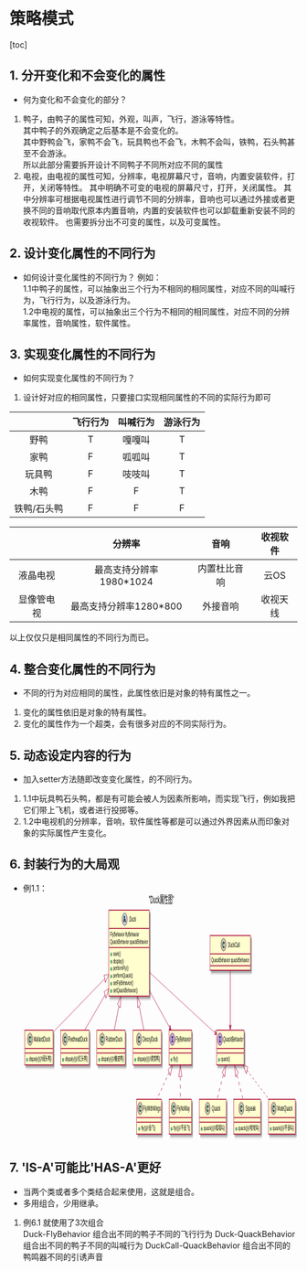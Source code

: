 # 策略模式
[toc]

## 1. 分开变化和不会变化的属性
* 何为变化和不会变化的部分？  
1. 鸭子，由鸭子的属性可知，外观，叫声，飞行，游泳等特性。  
其中鸭子的外观确定之后基本是不会变化的。  
其中野鸭会飞，家鸭不会飞，玩具鸭也不会飞，木鸭不会叫，铁鸭，石头鸭甚至不会游泳。  
所以此部分需要拆开设计不同鸭子不同所对应不同的属性
2. 电视，由电视的属性可知，分辨率，电视屏幕尺寸，音响，内置安装软件，打开，关闭等特性。
其中明确不可变的电视的屏幕尺寸，打开，关闭属性。
其中分辨率可根据电视属性进行调节不同的分辨率，音响也可以通过外接或者更换不同的音响取代原本内置音响，内置的安装软件也可以卸载重新安装不同的收视软件。
也需要拆分出不可变的属性，以及可变属性。


## 2. 设计变化属性的不同行为
* 如何设计变化属性的不同行为？
例如：  
1.1中鸭子的属性，可以抽象出三个行为不相同的相同属性，对应不同的叫喊行为，飞行行为，以及游泳行为。  
1.2中电视的属性，可以抽象出三个行为不相同的相同属性，对应不同的分辨率属性，音响属性，软件属性。

## 3. 实现变化属性的不同行为
* 如何实现变化属性的不同行为？
1. 设计好对应的相同属性，只要接口实现相同属性的不同的实际行为即可
  
||飞行行为|叫喊行为|游泳行为|
|:-:|:-:|:-:|:-:|
|野鸭|T|嘎嘎叫|T|
|家鸭|F|呱呱叫|T|
|玩具鸭|F|吱吱叫|T|
|木鸭|F|F|T|
|铁鸭/石头鸭|F|F|F|

||分辨率|音响|收视软件|
|:-:|:-:|:-:|:-:|
|液晶电视|最高支持分辨率1980*1024|内置杜比音响|云OS|
|显像管电视|最高支持分辨率1280*800|外接音响|收视天线|

以上仅仅只是相同属性的不同行为而已。

## 4. 整合变化属性的不同行为
* 不同的行为对应相同的属性，此属性依旧是对象的特有属性之一。
1. 变化的属性依旧是对象的特有属性。
2. 变化的属性作为一个超类，会有很多对应的不同实际行为。

## 5. 动态设定内容的行为
* 加入setter方法随即改变变化属性，的不同行为。
1. 1.1中玩具鸭石头鸭，都是有可能会被人为因素所影响，而实现飞行，例如我把它们带上飞机，或者进行投掷等。
2. 1.2中电视机的分辨率，音响，软件属性等都是可以通过外界因素从而印象对象的实际属性产生变化。

## 6. 封装行为的大局观
* 例1.1：
<svg xmlns="http://www.w3.org/2000/svg" xmlns:xlink="http://www.w3.org/1999/xlink" contentScriptType="application/ecmascript" contentStyleType="text/css" height="431px" preserveAspectRatio="none" style="width:1246px;height:431px;" version="1.1" viewBox="0 0 1246 431" width="1246px" zoomAndPan="magnify"><defs><filter height="300%" id="f12eejsw1u8hvo" width="300%" x="-1" y="-1"><feGaussianBlur result="blurOut" stdDeviation="2.0"/><feColorMatrix in="blurOut" result="blurOut2" type="matrix" values="0 0 0 0 0 0 0 0 0 0 0 0 0 0 0 0 0 0 .4 0"/><feOffset dx="4.0" dy="4.0" in="blurOut2" result="blurOut3"/><feBlend in="SourceGraphic" in2="blurOut3" mode="normal"/></filter></defs><g><text fill="#000000" font-family="sans-serif" font-size="18" lengthAdjust="spacingAndGlyphs" textLength="114" x="570" y="16.708">"Duck属性图"</text><!--class Duck--><rect fill="#FEFECE" filter="url(#f12eejsw1u8hvo)" height="150.4375" id="Duck" style="stroke: #A80036; stroke-width: 1.5;" width="184" x="388.5" y="28.9531"/><ellipse cx="460.75" cy="44.9531" fill="#A9DCDF" rx="11" ry="11" style="stroke: #A80036; stroke-width: 1.0;"/><path d="M462.3281,46.7656 L458.2813,46.7656 L457.8906,47.75 L458.2813,47.75 C458.7344,47.75 458.875,47.7813 459.0469,47.9063 C459.2656,48.0781 459.3906,48.3281 459.3906,48.6094 C459.3906,48.8906 459.25,49.1875 458.9844,49.3281 C458.8594,49.4219 458.6406,49.4531 458.2813,49.4531 L456.0156,49.4531 C455.2656,49.4531 454.8906,49.1719 454.8906,48.6094 C454.8906,48.3125 455.0469,48.0313 455.2969,47.875 C455.4531,47.7656 455.6094,47.75 456.0313,47.75 L458.6719,41.2344 L457.5938,41.2344 C457.1563,41.2344 456.9844,41.2031 456.8125,41.0938 C456.5938,40.9219 456.4531,40.6719 456.4531,40.3906 C456.4531,40.1094 456.6094,39.8281 456.8594,39.6563 C457.0156,39.5625 457.1406,39.5469 457.5938,39.5469 L461.2656,39.5469 L464.6563,47.75 C465.125,47.75 465.2813,47.7813 465.4531,47.9219 C465.6719,48.0781 465.8125,48.3281 465.8125,48.6094 C465.8125,48.8906 465.6563,49.1875 465.4063,49.3281 C465.2656,49.4219 465.0469,49.4531 464.6875,49.4531 L462.3281,49.4531 C461.9063,49.4531 461.7031,49.4063 461.5625,49.2813 C461.3438,49.125 461.2031,48.875 461.2031,48.6094 C461.2031,48.3125 461.3594,48.0313 461.6094,47.875 C461.7656,47.7656 461.875,47.75 462.3281,47.75 L462.7188,47.75 Z M461.625,45.0625 L460.2969,41.7969 L458.9531,45.0625 Z "/><text fill="#000000" font-family="sans-serif" font-size="12" font-style="italic" lengthAdjust="spacingAndGlyphs" textLength="31" x="481.25" y="49.1074">Duck</text><line style="stroke: #A80036; stroke-width: 1.5;" x1="389.5" x2="571.5" y1="60.9531" y2="60.9531"/><text fill="#000000" font-family="sans-serif" font-size="11" lengthAdjust="spacingAndGlyphs" textLength="132" x="394.5" y="75.1636">FlyBehavior flyBehavior</text><text fill="#000000" font-family="sans-serif" font-size="11" lengthAdjust="spacingAndGlyphs" textLength="172" x="394.5" y="87.9683">QuackBehavior quackBehavior</text><line style="stroke: #A80036; stroke-width: 1.5;" x1="389.5" x2="571.5" y1="94.5625" y2="94.5625"/><ellipse cx="399.5" cy="106.4648" fill="#84BE84" rx="3" ry="3" style="stroke: #038048; stroke-width: 1.0;"/><text fill="#000000" font-family="sans-serif" font-size="11" lengthAdjust="spacingAndGlyphs" textLength="34" x="408.5" y="108.7729">swin()</text><ellipse cx="399.5" cy="119.2695" fill="#84BE84" rx="3" ry="3" style="stroke: #038048; stroke-width: 1.0;"/><text fill="#000000" font-family="sans-serif" font-size="11" lengthAdjust="spacingAndGlyphs" textLength="48" x="408.5" y="121.5776">display()</text><ellipse cx="399.5" cy="132.0742" fill="#84BE84" rx="3" ry="3" style="stroke: #038048; stroke-width: 1.0;"/><text fill="#000000" font-family="sans-serif" font-size="11" lengthAdjust="spacingAndGlyphs" textLength="69" x="408.5" y="134.3823">performFly()</text><ellipse cx="399.5" cy="144.8789" fill="#84BE84" rx="3" ry="3" style="stroke: #038048; stroke-width: 1.0;"/><text fill="#000000" font-family="sans-serif" font-size="11" lengthAdjust="spacingAndGlyphs" textLength="89" x="408.5" y="147.187">performQuack()</text><ellipse cx="399.5" cy="157.6836" fill="#84BE84" rx="3" ry="3" style="stroke: #038048; stroke-width: 1.0;"/><text fill="#000000" font-family="sans-serif" font-size="11" lengthAdjust="spacingAndGlyphs" textLength="91" x="408.5" y="159.9917">setFlyBehavior()</text><ellipse cx="399.5" cy="170.4883" fill="#84BE84" rx="3" ry="3" style="stroke: #038048; stroke-width: 1.0;"/><text fill="#000000" font-family="sans-serif" font-size="11" lengthAdjust="spacingAndGlyphs" textLength="111" x="408.5" y="172.7964">setQuackBehavior()</text><!--class MallardDuck--><rect fill="#FEFECE" filter="url(#f12eejsw1u8hvo)" height="60.8047" id="MallardDuck" style="stroke: #A80036; stroke-width: 1.5;" width="129" x="6" y="238.9531"/><ellipse cx="30.45" cy="254.9531" fill="#ADD1B2" rx="11" ry="11" style="stroke: #A80036; stroke-width: 1.0;"/><path d="M32.7938,250.625 L32.9656,250.7031 C33.1844,250.3906 33.3875,250.2969 33.6844,250.2969 C33.9813,250.2969 34.2625,250.4375 34.4188,250.7031 C34.5125,250.8594 34.5281,250.9844 34.5281,251.4219 L34.5281,252.8438 C34.5281,253.2656 34.4969,253.4531 34.3875,253.6094 C34.2156,253.8281 33.95,253.9688 33.6844,253.9688 C33.4656,253.9688 33.2313,253.8594 33.0906,253.7188 C32.95,253.5938 32.9188,253.4688 32.8563,253.0625 C32.7625,252.6563 32.5906,252.4375 32.1063,252.1563 C31.6375,251.9063 31.0281,251.75 30.45,251.75 C28.7156,251.75 27.4656,253.0625 27.4656,254.8438 L27.4656,255.9375 C27.4656,257.6406 28.7625,258.7344 30.8094,258.7344 C31.575,258.7344 32.2625,258.6094 32.6844,258.3438 C32.8719,258.25 32.8719,258.25 33.325,257.7656 C33.5125,257.5781 33.7156,257.5 33.9344,257.5 C34.4031,257.5 34.7938,257.8906 34.7938,258.3438 C34.7938,258.7344 34.4656,259.1875 33.8875,259.5938 C33.1375,260.1406 31.9813,260.4375 30.7625,260.4375 C27.8719,260.4375 25.7625,258.5469 25.7625,255.9688 L25.7625,254.8438 C25.7625,252.125 27.7625,250.0469 30.3875,250.0469 C31.2625,250.0469 31.8563,250.1875 32.7938,250.625 Z "/><text fill="#000000" font-family="sans-serif" font-size="12" lengthAdjust="spacingAndGlyphs" textLength="76" x="46.55" y="259.1074">MallardDuck</text><line style="stroke: #A80036; stroke-width: 1.5;" x1="7" x2="134" y1="270.9531" y2="270.9531"/><line style="stroke: #A80036; stroke-width: 1.5;" x1="7" x2="134" y1="278.9531" y2="278.9531"/><ellipse cx="17" cy="290.8555" fill="#84BE84" rx="3" ry="3" style="stroke: #038048; stroke-width: 1.0;"/><text fill="#000000" font-family="sans-serif" font-size="11" lengthAdjust="spacingAndGlyphs" textLength="103" x="26" y="293.1636">dispaly(){//绿头鸭}</text><!--class RedheadDuck--><rect fill="#FEFECE" filter="url(#f12eejsw1u8hvo)" height="60.8047" id="RedheadDuck" style="stroke: #A80036; stroke-width: 1.5;" width="129" x="170" y="238.9531"/><ellipse cx="189.5" cy="254.9531" fill="#ADD1B2" rx="11" ry="11" style="stroke: #A80036; stroke-width: 1.0;"/><path d="M191.8438,250.625 L192.0156,250.7031 C192.2344,250.3906 192.4375,250.2969 192.7344,250.2969 C193.0313,250.2969 193.3125,250.4375 193.4688,250.7031 C193.5625,250.8594 193.5781,250.9844 193.5781,251.4219 L193.5781,252.8438 C193.5781,253.2656 193.5469,253.4531 193.4375,253.6094 C193.2656,253.8281 193,253.9688 192.7344,253.9688 C192.5156,253.9688 192.2813,253.8594 192.1406,253.7188 C192,253.5938 191.9688,253.4688 191.9063,253.0625 C191.8125,252.6563 191.6406,252.4375 191.1563,252.1563 C190.6875,251.9063 190.0781,251.75 189.5,251.75 C187.7656,251.75 186.5156,253.0625 186.5156,254.8438 L186.5156,255.9375 C186.5156,257.6406 187.8125,258.7344 189.8594,258.7344 C190.625,258.7344 191.3125,258.6094 191.7344,258.3438 C191.9219,258.25 191.9219,258.25 192.375,257.7656 C192.5625,257.5781 192.7656,257.5 192.9844,257.5 C193.4531,257.5 193.8438,257.8906 193.8438,258.3438 C193.8438,258.7344 193.5156,259.1875 192.9375,259.5938 C192.1875,260.1406 191.0313,260.4375 189.8125,260.4375 C186.9219,260.4375 184.8125,258.5469 184.8125,255.9688 L184.8125,254.8438 C184.8125,252.125 186.8125,250.0469 189.4375,250.0469 C190.3125,250.0469 190.9063,250.1875 191.8438,250.625 Z "/><text fill="#000000" font-family="sans-serif" font-size="12" lengthAdjust="spacingAndGlyphs" textLength="87" x="204.5" y="259.1074">RedheadDuck</text><line style="stroke: #A80036; stroke-width: 1.5;" x1="171" x2="298" y1="270.9531" y2="270.9531"/><line style="stroke: #A80036; stroke-width: 1.5;" x1="171" x2="298" y1="278.9531" y2="278.9531"/><ellipse cx="181" cy="290.8555" fill="#84BE84" rx="3" ry="3" style="stroke: #038048; stroke-width: 1.0;"/><text fill="#000000" font-family="sans-serif" font-size="11" lengthAdjust="spacingAndGlyphs" textLength="103" x="190" y="293.1636">dispaly(){//红头鸭}</text><!--class RubberDuck--><rect fill="#FEFECE" filter="url(#f12eejsw1u8hvo)" height="60.8047" id="RubberDuck" style="stroke: #A80036; stroke-width: 1.5;" width="129" x="334" y="238.9531"/><ellipse cx="358.45" cy="254.9531" fill="#ADD1B2" rx="11" ry="11" style="stroke: #A80036; stroke-width: 1.0;"/><path d="M360.7938,250.625 L360.9656,250.7031 C361.1844,250.3906 361.3875,250.2969 361.6844,250.2969 C361.9813,250.2969 362.2625,250.4375 362.4188,250.7031 C362.5125,250.8594 362.5281,250.9844 362.5281,251.4219 L362.5281,252.8438 C362.5281,253.2656 362.4969,253.4531 362.3875,253.6094 C362.2156,253.8281 361.95,253.9688 361.6844,253.9688 C361.4656,253.9688 361.2313,253.8594 361.0906,253.7188 C360.95,253.5938 360.9188,253.4688 360.8563,253.0625 C360.7625,252.6563 360.5906,252.4375 360.1063,252.1563 C359.6375,251.9063 359.0281,251.75 358.45,251.75 C356.7156,251.75 355.4656,253.0625 355.4656,254.8438 L355.4656,255.9375 C355.4656,257.6406 356.7625,258.7344 358.8094,258.7344 C359.575,258.7344 360.2625,258.6094 360.6844,258.3438 C360.8719,258.25 360.8719,258.25 361.325,257.7656 C361.5125,257.5781 361.7156,257.5 361.9344,257.5 C362.4031,257.5 362.7938,257.8906 362.7938,258.3438 C362.7938,258.7344 362.4656,259.1875 361.8875,259.5938 C361.1375,260.1406 359.9813,260.4375 358.7625,260.4375 C355.8719,260.4375 353.7625,258.5469 353.7625,255.9688 L353.7625,254.8438 C353.7625,252.125 355.7625,250.0469 358.3875,250.0469 C359.2625,250.0469 359.8563,250.1875 360.7938,250.625 Z "/><text fill="#000000" font-family="sans-serif" font-size="12" lengthAdjust="spacingAndGlyphs" textLength="76" x="374.55" y="259.1074">RubberDuck</text><line style="stroke: #A80036; stroke-width: 1.5;" x1="335" x2="462" y1="270.9531" y2="270.9531"/><line style="stroke: #A80036; stroke-width: 1.5;" x1="335" x2="462" y1="278.9531" y2="278.9531"/><ellipse cx="345" cy="290.8555" fill="#84BE84" rx="3" ry="3" style="stroke: #038048; stroke-width: 1.0;"/><text fill="#000000" font-family="sans-serif" font-size="11" lengthAdjust="spacingAndGlyphs" textLength="103" x="354" y="293.1636">dispaly(){//橡皮鸭}</text><!--class DecoyDuck--><rect fill="#FEFECE" filter="url(#f12eejsw1u8hvo)" height="60.8047" id="DecoyDuck" style="stroke: #A80036; stroke-width: 1.5;" width="129" x="498" y="238.9531"/><ellipse cx="525.6" cy="254.9531" fill="#ADD1B2" rx="11" ry="11" style="stroke: #A80036; stroke-width: 1.0;"/><path d="M527.9438,250.625 L528.1156,250.7031 C528.3344,250.3906 528.5375,250.2969 528.8344,250.2969 C529.1313,250.2969 529.4125,250.4375 529.5688,250.7031 C529.6625,250.8594 529.6781,250.9844 529.6781,251.4219 L529.6781,252.8438 C529.6781,253.2656 529.6469,253.4531 529.5375,253.6094 C529.3656,253.8281 529.1,253.9688 528.8344,253.9688 C528.6156,253.9688 528.3813,253.8594 528.2406,253.7188 C528.1,253.5938 528.0688,253.4688 528.0063,253.0625 C527.9125,252.6563 527.7406,252.4375 527.2563,252.1563 C526.7875,251.9063 526.1781,251.75 525.6,251.75 C523.8656,251.75 522.6156,253.0625 522.6156,254.8438 L522.6156,255.9375 C522.6156,257.6406 523.9125,258.7344 525.9594,258.7344 C526.725,258.7344 527.4125,258.6094 527.8344,258.3438 C528.0219,258.25 528.0219,258.25 528.475,257.7656 C528.6625,257.5781 528.8656,257.5 529.0844,257.5 C529.5531,257.5 529.9438,257.8906 529.9438,258.3438 C529.9438,258.7344 529.6156,259.1875 529.0375,259.5938 C528.2875,260.1406 527.1313,260.4375 525.9125,260.4375 C523.0219,260.4375 520.9125,258.5469 520.9125,255.9688 L520.9125,254.8438 C520.9125,252.125 522.9125,250.0469 525.5375,250.0469 C526.4125,250.0469 527.0063,250.1875 527.9438,250.625 Z "/><text fill="#000000" font-family="sans-serif" font-size="12" lengthAdjust="spacingAndGlyphs" textLength="69" x="542.4" y="259.1074">DecoyDuck</text><line style="stroke: #A80036; stroke-width: 1.5;" x1="499" x2="626" y1="270.9531" y2="270.9531"/><line style="stroke: #A80036; stroke-width: 1.5;" x1="499" x2="626" y1="278.9531" y2="278.9531"/><ellipse cx="509" cy="290.8555" fill="#84BE84" rx="3" ry="3" style="stroke: #038048; stroke-width: 1.0;"/><text fill="#000000" font-family="sans-serif" font-size="11" lengthAdjust="spacingAndGlyphs" textLength="103" x="518" y="293.1636">dispaly(){//诱饵鸭}</text><!--class FlyBehavior--><rect fill="#FEFECE" filter="url(#f12eejsw1u8hvo)" height="60.8047" id="FlyBehavior" style="stroke: #A80036; stroke-width: 1.5;" width="103" x="662" y="238.9531"/><ellipse cx="677" cy="254.9531" fill="#B4A7E5" rx="11" ry="11" style="stroke: #A80036; stroke-width: 1.0;"/><path d="M677.9531,251.7344 L677.9531,258.25 L679.6719,258.25 C680.125,258.25 680.2656,258.2813 680.4375,258.4063 C680.6719,258.5781 680.7813,258.8281 680.7813,259.1094 C680.7813,259.6719 680.4219,259.9531 679.6719,259.9531 L674.5313,259.9531 C674.125,259.9531 673.9219,259.9063 673.7656,259.7813 C673.5469,259.625 673.4063,259.3594 673.4063,259.1094 C673.4063,258.8125 673.5625,258.5313 673.8125,258.375 C673.9688,258.2656 674.0938,258.25 674.5313,258.25 L676.25,258.25 L676.25,251.7344 L674.5313,251.7344 C674.1094,251.7344 673.9219,251.7031 673.7656,251.5938 C673.5469,251.4219 673.4063,251.1719 673.4063,250.8906 C673.4063,250.6094 673.5625,250.3125 673.8125,250.1563 C673.9688,250.0625 674.0938,250.0469 674.5313,250.0469 L679.6719,250.0469 C680.125,250.0469 680.2656,250.0781 680.4375,250.1875 C680.6719,250.3594 680.7813,250.625 680.7813,250.8906 C680.7813,251.1875 680.6406,251.4688 680.375,251.625 C680.25,251.7031 680.0625,251.7344 679.6719,251.7344 Z "/><text fill="#000000" font-family="sans-serif" font-size="12" font-style="italic" lengthAdjust="spacingAndGlyphs" textLength="71" x="691" y="259.1074">FlyBehavior</text><line style="stroke: #A80036; stroke-width: 1.5;" x1="663" x2="764" y1="270.9531" y2="270.9531"/><line style="stroke: #A80036; stroke-width: 1.5;" x1="663" x2="764" y1="278.9531" y2="278.9531"/><ellipse cx="673" cy="290.8555" fill="#84BE84" rx="3" ry="3" style="stroke: #038048; stroke-width: 1.0;"/><text fill="#000000" font-family="sans-serif" font-size="11" lengthAdjust="spacingAndGlyphs" textLength="21" x="682" y="293.1636">fly()</text><!--class QuackBehavior--><rect fill="#FEFECE" filter="url(#f12eejsw1u8hvo)" height="60.8047" id="QuackBehavior" style="stroke: #A80036; stroke-width: 1.5;" width="124" x="878.5" y="238.9531"/><ellipse cx="893.5" cy="254.9531" fill="#B4A7E5" rx="11" ry="11" style="stroke: #A80036; stroke-width: 1.0;"/><path d="M894.4531,251.7344 L894.4531,258.25 L896.1719,258.25 C896.625,258.25 896.7656,258.2813 896.9375,258.4063 C897.1719,258.5781 897.2813,258.8281 897.2813,259.1094 C897.2813,259.6719 896.9219,259.9531 896.1719,259.9531 L891.0313,259.9531 C890.625,259.9531 890.4219,259.9063 890.2656,259.7813 C890.0469,259.625 889.9063,259.3594 889.9063,259.1094 C889.9063,258.8125 890.0625,258.5313 890.3125,258.375 C890.4688,258.2656 890.5938,258.25 891.0313,258.25 L892.75,258.25 L892.75,251.7344 L891.0313,251.7344 C890.6094,251.7344 890.4219,251.7031 890.2656,251.5938 C890.0469,251.4219 889.9063,251.1719 889.9063,250.8906 C889.9063,250.6094 890.0625,250.3125 890.3125,250.1563 C890.4688,250.0625 890.5938,250.0469 891.0313,250.0469 L896.1719,250.0469 C896.625,250.0469 896.7656,250.0781 896.9375,250.1875 C897.1719,250.3594 897.2813,250.625 897.2813,250.8906 C897.2813,251.1875 897.1406,251.4688 896.875,251.625 C896.75,251.7031 896.5625,251.7344 896.1719,251.7344 Z "/><text fill="#000000" font-family="sans-serif" font-size="12" font-style="italic" lengthAdjust="spacingAndGlyphs" textLength="92" x="907.5" y="259.1074">QuackBehavior</text><line style="stroke: #A80036; stroke-width: 1.5;" x1="879.5" x2="1001.5" y1="270.9531" y2="270.9531"/><line style="stroke: #A80036; stroke-width: 1.5;" x1="879.5" x2="1001.5" y1="278.9531" y2="278.9531"/><ellipse cx="889.5" cy="290.8555" fill="#84BE84" rx="3" ry="3" style="stroke: #038048; stroke-width: 1.0;"/><text fill="#000000" font-family="sans-serif" font-size="11" lengthAdjust="spacingAndGlyphs" textLength="41" x="898.5" y="293.1636">quack()</text><!--class FlyWithWings--><rect fill="#FEFECE" filter="url(#f12eejsw1u8hvo)" height="60.8047" id="FlyWithWings" style="stroke: #A80036; stroke-width: 1.5;" width="112" x="515.5" y="359.9531"/><ellipse cx="530.5" cy="375.9531" fill="#ADD1B2" rx="11" ry="11" style="stroke: #A80036; stroke-width: 1.0;"/><path d="M532.8438,371.625 L533.0156,371.7031 C533.2344,371.3906 533.4375,371.2969 533.7344,371.2969 C534.0313,371.2969 534.3125,371.4375 534.4688,371.7031 C534.5625,371.8594 534.5781,371.9844 534.5781,372.4219 L534.5781,373.8438 C534.5781,374.2656 534.5469,374.4531 534.4375,374.6094 C534.2656,374.8281 534,374.9688 533.7344,374.9688 C533.5156,374.9688 533.2813,374.8594 533.1406,374.7188 C533,374.5938 532.9688,374.4688 532.9063,374.0625 C532.8125,373.6563 532.6406,373.4375 532.1563,373.1563 C531.6875,372.9063 531.0781,372.75 530.5,372.75 C528.7656,372.75 527.5156,374.0625 527.5156,375.8438 L527.5156,376.9375 C527.5156,378.6406 528.8125,379.7344 530.8594,379.7344 C531.625,379.7344 532.3125,379.6094 532.7344,379.3438 C532.9219,379.25 532.9219,379.25 533.375,378.7656 C533.5625,378.5781 533.7656,378.5 533.9844,378.5 C534.4531,378.5 534.8438,378.8906 534.8438,379.3438 C534.8438,379.7344 534.5156,380.1875 533.9375,380.5938 C533.1875,381.1406 532.0313,381.4375 530.8125,381.4375 C527.9219,381.4375 525.8125,379.5469 525.8125,376.9688 L525.8125,375.8438 C525.8125,373.125 527.8125,371.0469 530.4375,371.0469 C531.3125,371.0469 531.9063,371.1875 532.8438,371.625 Z "/><text fill="#000000" font-family="sans-serif" font-size="12" lengthAdjust="spacingAndGlyphs" textLength="80" x="544.5" y="380.1074">FlyWithWings</text><line style="stroke: #A80036; stroke-width: 1.5;" x1="516.5" x2="626.5" y1="391.9531" y2="391.9531"/><line style="stroke: #A80036; stroke-width: 1.5;" x1="516.5" x2="626.5" y1="399.9531" y2="399.9531"/><ellipse cx="526.5" cy="411.8555" fill="#84BE84" rx="3" ry="3" style="stroke: #038048; stroke-width: 1.0;"/><text fill="#000000" font-family="sans-serif" font-size="11" lengthAdjust="spacingAndGlyphs" textLength="65" x="535.5" y="414.1636">fly(){//会飞}</text><!--class FlyNoWay--><rect fill="#FEFECE" filter="url(#f12eejsw1u8hvo)" height="60.8047" id="FlyNoWay" style="stroke: #A80036; stroke-width: 1.5;" width="102" x="662.5" y="359.9531"/><ellipse cx="682.9" cy="375.9531" fill="#ADD1B2" rx="11" ry="11" style="stroke: #A80036; stroke-width: 1.0;"/><path d="M685.2438,371.625 L685.4156,371.7031 C685.6344,371.3906 685.8375,371.2969 686.1344,371.2969 C686.4313,371.2969 686.7125,371.4375 686.8688,371.7031 C686.9625,371.8594 686.9781,371.9844 686.9781,372.4219 L686.9781,373.8438 C686.9781,374.2656 686.9469,374.4531 686.8375,374.6094 C686.6656,374.8281 686.4,374.9688 686.1344,374.9688 C685.9156,374.9688 685.6813,374.8594 685.5406,374.7188 C685.4,374.5938 685.3688,374.4688 685.3063,374.0625 C685.2125,373.6563 685.0406,373.4375 684.5563,373.1563 C684.0875,372.9063 683.4781,372.75 682.9,372.75 C681.1656,372.75 679.9156,374.0625 679.9156,375.8438 L679.9156,376.9375 C679.9156,378.6406 681.2125,379.7344 683.2594,379.7344 C684.025,379.7344 684.7125,379.6094 685.1344,379.3438 C685.3219,379.25 685.3219,379.25 685.775,378.7656 C685.9625,378.5781 686.1656,378.5 686.3844,378.5 C686.8531,378.5 687.2438,378.8906 687.2438,379.3438 C687.2438,379.7344 686.9156,380.1875 686.3375,380.5938 C685.5875,381.1406 684.4313,381.4375 683.2125,381.4375 C680.3219,381.4375 678.2125,379.5469 678.2125,376.9688 L678.2125,375.8438 C678.2125,373.125 680.2125,371.0469 682.8375,371.0469 C683.7125,371.0469 684.3063,371.1875 685.2438,371.625 Z "/><text fill="#000000" font-family="sans-serif" font-size="12" lengthAdjust="spacingAndGlyphs" textLength="58" x="698.1" y="380.1074">FlyNoWay</text><line style="stroke: #A80036; stroke-width: 1.5;" x1="663.5" x2="763.5" y1="391.9531" y2="391.9531"/><line style="stroke: #A80036; stroke-width: 1.5;" x1="663.5" x2="763.5" y1="399.9531" y2="399.9531"/><ellipse cx="673.5" cy="411.8555" fill="#84BE84" rx="3" ry="3" style="stroke: #038048; stroke-width: 1.0;"/><text fill="#000000" font-family="sans-serif" font-size="11" lengthAdjust="spacingAndGlyphs" textLength="76" x="682.5" y="414.1636">fly(){//不会飞}</text><!--class Quack--><rect fill="#FEFECE" filter="url(#f12eejsw1u8hvo)" height="60.8047" id="Quack" style="stroke: #A80036; stroke-width: 1.5;" width="122" x="799.5" y="359.9531"/><ellipse cx="837.45" cy="375.9531" fill="#ADD1B2" rx="11" ry="11" style="stroke: #A80036; stroke-width: 1.0;"/><path d="M839.7938,371.625 L839.9656,371.7031 C840.1844,371.3906 840.3875,371.2969 840.6844,371.2969 C840.9813,371.2969 841.2625,371.4375 841.4188,371.7031 C841.5125,371.8594 841.5281,371.9844 841.5281,372.4219 L841.5281,373.8438 C841.5281,374.2656 841.4969,374.4531 841.3875,374.6094 C841.2156,374.8281 840.95,374.9688 840.6844,374.9688 C840.4656,374.9688 840.2313,374.8594 840.0906,374.7188 C839.95,374.5938 839.9188,374.4688 839.8563,374.0625 C839.7625,373.6563 839.5906,373.4375 839.1063,373.1563 C838.6375,372.9063 838.0281,372.75 837.45,372.75 C835.7156,372.75 834.4656,374.0625 834.4656,375.8438 L834.4656,376.9375 C834.4656,378.6406 835.7625,379.7344 837.8094,379.7344 C838.575,379.7344 839.2625,379.6094 839.6844,379.3438 C839.8719,379.25 839.8719,379.25 840.325,378.7656 C840.5125,378.5781 840.7156,378.5 840.9344,378.5 C841.4031,378.5 841.7938,378.8906 841.7938,379.3438 C841.7938,379.7344 841.4656,380.1875 840.8875,380.5938 C840.1375,381.1406 838.9813,381.4375 837.7625,381.4375 C834.8719,381.4375 832.7625,379.5469 832.7625,376.9688 L832.7625,375.8438 C832.7625,373.125 834.7625,371.0469 837.3875,371.0469 C838.2625,371.0469 838.8563,371.1875 839.7938,371.625 Z "/><text fill="#000000" font-family="sans-serif" font-size="12" lengthAdjust="spacingAndGlyphs" textLength="39" x="856.55" y="380.1074">Quack</text><line style="stroke: #A80036; stroke-width: 1.5;" x1="800.5" x2="920.5" y1="391.9531" y2="391.9531"/><line style="stroke: #A80036; stroke-width: 1.5;" x1="800.5" x2="920.5" y1="399.9531" y2="399.9531"/><ellipse cx="810.5" cy="411.8555" fill="#84BE84" rx="3" ry="3" style="stroke: #038048; stroke-width: 1.0;"/><text fill="#000000" font-family="sans-serif" font-size="11" lengthAdjust="spacingAndGlyphs" textLength="96" x="819.5" y="414.1636">quack(){//呱呱叫}</text><!--class Squeak--><rect fill="#FEFECE" filter="url(#f12eejsw1u8hvo)" height="60.8047" id="Squeak" style="stroke: #A80036; stroke-width: 1.5;" width="122" x="956.5" y="359.9531"/><ellipse cx="990.85" cy="375.9531" fill="#ADD1B2" rx="11" ry="11" style="stroke: #A80036; stroke-width: 1.0;"/><path d="M993.1938,371.625 L993.3656,371.7031 C993.5844,371.3906 993.7875,371.2969 994.0844,371.2969 C994.3813,371.2969 994.6625,371.4375 994.8188,371.7031 C994.9125,371.8594 994.9281,371.9844 994.9281,372.4219 L994.9281,373.8438 C994.9281,374.2656 994.8969,374.4531 994.7875,374.6094 C994.6156,374.8281 994.35,374.9688 994.0844,374.9688 C993.8656,374.9688 993.6313,374.8594 993.4906,374.7188 C993.35,374.5938 993.3188,374.4688 993.2563,374.0625 C993.1625,373.6563 992.9906,373.4375 992.5063,373.1563 C992.0375,372.9063 991.4281,372.75 990.85,372.75 C989.1156,372.75 987.8656,374.0625 987.8656,375.8438 L987.8656,376.9375 C987.8656,378.6406 989.1625,379.7344 991.2094,379.7344 C991.975,379.7344 992.6625,379.6094 993.0844,379.3438 C993.2719,379.25 993.2719,379.25 993.725,378.7656 C993.9125,378.5781 994.1156,378.5 994.3344,378.5 C994.8031,378.5 995.1938,378.8906 995.1938,379.3438 C995.1938,379.7344 994.8656,380.1875 994.2875,380.5938 C993.5375,381.1406 992.3813,381.4375 991.1625,381.4375 C988.2719,381.4375 986.1625,379.5469 986.1625,376.9688 L986.1625,375.8438 C986.1625,373.125 988.1625,371.0469 990.7875,371.0469 C991.6625,371.0469 992.2563,371.1875 993.1938,371.625 Z "/><text fill="#000000" font-family="sans-serif" font-size="12" lengthAdjust="spacingAndGlyphs" textLength="47" x="1009.15" y="380.1074">Squeak</text><line style="stroke: #A80036; stroke-width: 1.5;" x1="957.5" x2="1077.5" y1="391.9531" y2="391.9531"/><line style="stroke: #A80036; stroke-width: 1.5;" x1="957.5" x2="1077.5" y1="399.9531" y2="399.9531"/><ellipse cx="967.5" cy="411.8555" fill="#84BE84" rx="3" ry="3" style="stroke: #038048; stroke-width: 1.0;"/><text fill="#000000" font-family="sans-serif" font-size="11" lengthAdjust="spacingAndGlyphs" textLength="96" x="976.5" y="414.1636">quack(){//吱吱叫}</text><!--class MuteQuack--><rect fill="#FEFECE" filter="url(#f12eejsw1u8hvo)" height="60.8047" id="MuteQuack" style="stroke: #A80036; stroke-width: 1.5;" width="122" x="1113.5" y="359.9531"/><ellipse cx="1137.5" cy="375.9531" fill="#ADD1B2" rx="11" ry="11" style="stroke: #A80036; stroke-width: 1.0;"/><path d="M1139.8438,371.625 L1140.0156,371.7031 C1140.2344,371.3906 1140.4375,371.2969 1140.7344,371.2969 C1141.0313,371.2969 1141.3125,371.4375 1141.4688,371.7031 C1141.5625,371.8594 1141.5781,371.9844 1141.5781,372.4219 L1141.5781,373.8438 C1141.5781,374.2656 1141.5469,374.4531 1141.4375,374.6094 C1141.2656,374.8281 1141,374.9688 1140.7344,374.9688 C1140.5156,374.9688 1140.2813,374.8594 1140.1406,374.7188 C1140,374.5938 1139.9688,374.4688 1139.9063,374.0625 C1139.8125,373.6563 1139.6406,373.4375 1139.1563,373.1563 C1138.6875,372.9063 1138.0781,372.75 1137.5,372.75 C1135.7656,372.75 1134.5156,374.0625 1134.5156,375.8438 L1134.5156,376.9375 C1134.5156,378.6406 1135.8125,379.7344 1137.8594,379.7344 C1138.625,379.7344 1139.3125,379.6094 1139.7344,379.3438 C1139.9219,379.25 1139.9219,379.25 1140.375,378.7656 C1140.5625,378.5781 1140.7656,378.5 1140.9844,378.5 C1141.4531,378.5 1141.8438,378.8906 1141.8438,379.3438 C1141.8438,379.7344 1141.5156,380.1875 1140.9375,380.5938 C1140.1875,381.1406 1139.0313,381.4375 1137.8125,381.4375 C1134.9219,381.4375 1132.8125,379.5469 1132.8125,376.9688 L1132.8125,375.8438 C1132.8125,373.125 1134.8125,371.0469 1137.4375,371.0469 C1138.3125,371.0469 1138.9063,371.1875 1139.8438,371.625 Z "/><text fill="#000000" font-family="sans-serif" font-size="12" lengthAdjust="spacingAndGlyphs" textLength="70" x="1153.5" y="380.1074">MuteQuack</text><line style="stroke: #A80036; stroke-width: 1.5;" x1="1114.5" x2="1234.5" y1="391.9531" y2="391.9531"/><line style="stroke: #A80036; stroke-width: 1.5;" x1="1114.5" x2="1234.5" y1="399.9531" y2="399.9531"/><ellipse cx="1124.5" cy="411.8555" fill="#84BE84" rx="3" ry="3" style="stroke: #038048; stroke-width: 1.0;"/><text fill="#000000" font-family="sans-serif" font-size="11" lengthAdjust="spacingAndGlyphs" textLength="96" x="1133.5" y="414.1636">quack(){//不会叫}</text><!--class DuckCall--><rect fill="#FEFECE" filter="url(#f12eejsw1u8hvo)" height="60.8047" id="DuckCall" style="stroke: #A80036; stroke-width: 1.5;" width="184" x="848.5" y="73.4531"/><ellipse cx="909.75" cy="89.4531" fill="#ADD1B2" rx="11" ry="11" style="stroke: #A80036; stroke-width: 1.0;"/><path d="M912.0938,85.125 L912.2656,85.2031 C912.4844,84.8906 912.6875,84.7969 912.9844,84.7969 C913.2813,84.7969 913.5625,84.9375 913.7188,85.2031 C913.8125,85.3594 913.8281,85.4844 913.8281,85.9219 L913.8281,87.3438 C913.8281,87.7656 913.7969,87.9531 913.6875,88.1094 C913.5156,88.3281 913.25,88.4688 912.9844,88.4688 C912.7656,88.4688 912.5313,88.3594 912.3906,88.2188 C912.25,88.0938 912.2188,87.9688 912.1563,87.5625 C912.0625,87.1563 911.8906,86.9375 911.4063,86.6563 C910.9375,86.4063 910.3281,86.25 909.75,86.25 C908.0156,86.25 906.7656,87.5625 906.7656,89.3438 L906.7656,90.4375 C906.7656,92.1406 908.0625,93.2344 910.1094,93.2344 C910.875,93.2344 911.5625,93.1094 911.9844,92.8438 C912.1719,92.75 912.1719,92.75 912.625,92.2656 C912.8125,92.0781 913.0156,92 913.2344,92 C913.7031,92 914.0938,92.3906 914.0938,92.8438 C914.0938,93.2344 913.7656,93.6875 913.1875,94.0938 C912.4375,94.6406 911.2813,94.9375 910.0625,94.9375 C907.1719,94.9375 905.0625,93.0469 905.0625,90.4688 L905.0625,89.3438 C905.0625,86.625 907.0625,84.5469 909.6875,84.5469 C910.5625,84.5469 911.1563,84.6875 912.0938,85.125 Z "/><text fill="#000000" font-family="sans-serif" font-size="12" lengthAdjust="spacingAndGlyphs" textLength="53" x="930.25" y="93.6074">DuckCall</text><line style="stroke: #A80036; stroke-width: 1.5;" x1="849.5" x2="1031.5" y1="105.4531" y2="105.4531"/><text fill="#000000" font-family="sans-serif" font-size="11" lengthAdjust="spacingAndGlyphs" textLength="172" x="854.5" y="119.6636">QuackBehavior quackBehavior</text><line style="stroke: #A80036; stroke-width: 1.5;" x1="849.5" x2="1031.5" y1="126.2578" y2="126.2578"/><!--link DuckCall to QuackBehavior--><path d="M940.5,134.5621 C940.5,162.3701 940.5,203.9951 940.5,233.4391 " fill="none" id="DuckCall-QuackBehavior" style="stroke: #A80036; stroke-width: 1.0;"/><polygon fill="#A80036" points="940.5,238.7891,944.5,229.7891,940.5,233.7891,936.5,229.7891,940.5,238.7891" style="stroke: #A80036; stroke-width: 1.0;"/><!--link Duck to FlyBehavior--><path d="M572.588,169.5731 C604.947,192.2791 639.937,216.8321 666.955,235.7921 " fill="none" id="Duck-FlyBehavior" style="stroke: #A80036; stroke-width: 1.0;"/><polygon fill="#A80036" points="671.221,238.7851,666.1507,230.3417,667.1279,235.9135,661.5561,236.8907,671.221,238.7851" style="stroke: #A80036; stroke-width: 1.0;"/><!--link Duck to QuackBehavior--><path d="M572.758,137.7451 C661.555,169.3061 793.718,216.2811 873.066,244.4841 " fill="none" id="Duck-QuackBehavior" style="stroke: #A80036; stroke-width: 1.0;"/><polygon fill="#A80036" points="878.215,246.3151,871.0758,239.5305,873.5041,244.6396,868.395,247.0679,878.215,246.3151" style="stroke: #A80036; stroke-width: 1.0;"/><!--link Duck to MallardDuck--><path d="M369.887,149.0631 C294.758,179.0231 197.991,217.6121 135.12,242.6841 " fill="none" id="Duck-MallardDuck" style="stroke: #A80036; stroke-width: 1.0;"/><polygon fill="none" points="367.318,142.5521,388.488,141.6461,372.504,155.5561,367.318,142.5521" style="stroke: #A80036; stroke-width: 1.0;"/><!--link Duck to RedheadDuck--><path d="M371.346,177.5001 C338.797,199.1341 304.938,221.6381 279.042,238.8491 " fill="none" id="Duck-RedheadDuck" style="stroke: #A80036; stroke-width: 1.0;"/><polygon fill="none" points="367.667,171.5401,388.199,166.3001,375.417,183.2001,367.667,171.5401" style="stroke: #A80036; stroke-width: 1.0;"/><!--link Duck to RubberDuck--><path d="M434.135,197.4011 C426.631,212.3621 419.372,226.8361 413.385,238.7731 " fill="none" id="Duck-RubberDuck" style="stroke: #A80036; stroke-width: 1.0;"/><polygon fill="none" points="428.115,193.7881,443.339,179.0491,440.63,200.0651,428.115,193.7881" style="stroke: #A80036; stroke-width: 1.0;"/><!--link Duck to DecoyDuck--><path d="M526.865,197.4011 C534.369,212.3621 541.628,226.8361 547.615,238.7731 " fill="none" id="Duck-DecoyDuck" style="stroke: #A80036; stroke-width: 1.0;"/><polygon fill="none" points="520.37,200.0651,517.661,179.0491,532.885,193.7881,520.37,200.0651" style="stroke: #A80036; stroke-width: 1.0;"/><!--link FlyBehavior to FlyWithWings--><path d="M662.514,313.1811 C644.125,328.5912 623.785,345.6364 607.006,359.6978 " fill="none" id="FlyBehavior-FlyWithWings" style="stroke: #A80036; stroke-width: 1.0; stroke-dasharray: 7.0,7.0;"/><polygon fill="none" points="658.209,307.6561,678.034,300.1751,667.201,318.3861,658.209,307.6561" style="stroke: #A80036; stroke-width: 1.0;"/><!--link FlyBehavior to FlyNoWay--><path d="M713.5,320.2821 C713.5,333.6879 713.5,347.767 713.5,359.6978 " fill="none" id="FlyBehavior-FlyNoWay" style="stroke: #A80036; stroke-width: 1.0; stroke-dasharray: 7.0,7.0;"/><polygon fill="none" points="706.5,320.1751,713.5,300.1751,720.5,320.1751,706.5,320.1751" style="stroke: #A80036; stroke-width: 1.0;"/><!--link QuackBehavior to Quack--><path d="M909.244,316.9461 C899.577,331.3265 889.193,346.7727 880.504,359.6978 " fill="none" id="QuackBehavior-Quack" style="stroke: #A80036; stroke-width: 1.0; stroke-dasharray: 7.0,7.0;"/><polygon fill="none" points="903.551,312.8671,920.519,300.1751,915.17,320.6781,903.551,312.8671" style="stroke: #A80036; stroke-width: 1.0;"/><!--link QuackBehavior to Squeak--><path d="M970.891,317.4201 C980.108,331.6657 989.975,346.9148 998.247,359.6978 " fill="none" id="QuackBehavior-Squeak" style="stroke: #A80036; stroke-width: 1.0; stroke-dasharray: 7.0,7.0;"/><polygon fill="none" points="964.72,320.7691,959.732,300.1751,976.474,313.1631,964.72,320.7691" style="stroke: #A80036; stroke-width: 1.0;"/><!--link QuackBehavior to MuteQuack--><path d="M1016.56,309.1351 C1048.94,325.6015 1086.11,344.5022 1116.25,359.8304 " fill="none" id="QuackBehavior-MuteQuack" style="stroke: #A80036; stroke-width: 1.0; stroke-dasharray: 7.0,7.0;"/><polygon fill="none" points="1013.3,315.3271,998.643,300.0221,1019.64,302.8481,1013.3,315.3271" style="stroke: #A80036; stroke-width: 1.0;"/><!--
@startuml
Title "Duck属性图"
abstract Duck {
FlyBehavior flyBehavior
QuackBehavior quackBehavior
+swin()
+display()
+performFly()
+performQuack()
+setFlyBehavior()
+setQuackBehavior()
}
class MallardDuck{
+dispaly(){//绿头鸭}
}
class RedheadDuck{
+dispaly(){//红头鸭}
}
class RubberDuck{
+dispaly(){//橡皮鸭}
}
class DecoyDuck{
+dispaly(){//诱饵鸭}
}
interface FlyBehavior{
+fly()
}
interface QuackBehavior{
+quack()
}
class FlyWithWings{
+fly(){//会飞}
}
class FlyNoWay{
+fly(){//不会飞}
}
class Quack{
+quack(){//呱呱叫}
}
class Squeak{
+quack(){//吱吱叫}
}
class MuteQuack{
+quack(){//不会叫}
}
class DuckCall{
QuackBehavior quackBehavior
}
DuckCall- ->QuackBehavior
Duck- ->FlyBehavior
Duck- ->QuackBehavior
Duck<|- - MallardDuck
Duck<|- - RedheadDuck
Duck<|- - RubberDuck
Duck<|- - DecoyDuck
FlyBehavior<|.. FlyWithWings
FlyBehavior<|.. FlyNoWay
QuackBehavior<|.. Quack
QuackBehavior<|.. Squeak
QuackBehavior<|.. MuteQuack
@enduml
--></g></svg>

## 7. 'IS-A'可能比'HAS-A'更好
* 当两个类或者多个类结合起来使用，这就是组合。
* 多用组合，少用继承。
1. 例6.1 就使用了3次组合  
Duck-FlyBehavior 组合出不同的鸭子不同的飞行行为
Duck-QuackBehavior 组合出不同的鸭子不同的叫喊行为
DuckCall-QuackBehavior 组合出不同的鸭鸣器不同的引诱声音